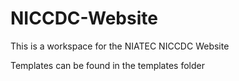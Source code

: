# NICCDC-Website
This is a workspace for the NIATEC NICCDC Website

Templates can be found in the templates folder